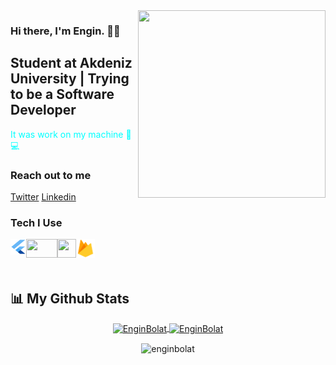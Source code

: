 <img src="https://media.giphy.com/media/qgQUggAC3Pfv687qPC/giphy.gif" align="right" width="300" height="300">


### Hi there, I'm Engin. :raising_hand_man:

## Student at Akdeniz University | Trying to be a Software Developer

<font color ="aqua"> It was work on my machine 💁💻</font>

### Reach out to me

[Twitter](https://www.twitter.com/Enginnblt)
[Linkedin](https://www.linkedin.com/in/engin-bolat-8399271a6/)

### Tech I Use

<img align="left" src="https://raw.githubusercontent.com/dnfield/flutter_svg/7d374d7107561cbd906d7c0ca26fef02cc01e7c8/example/assets/flutter_logo.svg?sanitize=true" width="25" height="25" >
<img align="left" src="https://dart.dev/assets/shared/dart-logo-for-shares.png?2" width="50" height="30" >
<img align="left" src="https://raw.githubusercontent.com/prplx/svg-logos/5585531d45d294869c4eaab4d7cf2e9c167710a9/svg/git.svg" width="30" height="30" >
<img align="left" src="https://raw.githubusercontent.com/evlymn/firebase/3f0228819a95c29140d8ecd216a9c215ba7e7607/firebase-icon-set/firebase-logo/Firebase-logo-flat.svg" width="30" height="30" >


<br />
<br />
<br />

## 📊 My Github Stats

<p align="center">
<a href="https://github.com/EnginBolat">
  <img height="165em" align="center" src="https://github-readme-stats.vercel.app/api?username=EnginBolat&show_icons=true&locale=en&theme=algolia&include_all_commits=true&count_private=true" alt="EnginBolat"/>
  <img height="165em" align="center" src="https://github-readme-stats.vercel.app/api/top-langs?username=EnginBolat&show_icons=true&locale=en&layout=compact&langs_count=8&theme=algolia" alt="EnginBolat"/>
</a>
</p>


<p align="center"><img align="center" src="https://github-readme-streak-stats.herokuapp.com/?user=enginbolat&" alt="enginbolat" /></p>
